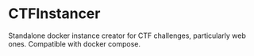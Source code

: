 # CTFInstancer
Standalone docker instance creator for CTF challenges, particularly web ones. Compatible with docker compose.
